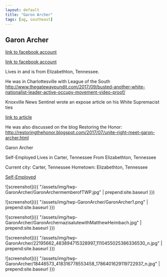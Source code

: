 ```yaml
---
layout: default
title: "Garon Archer"
tags: [ag, southeast]
---
```



## Garon Archer

[link to facebook account](https://www.facebook.com/100014849027354)

[link to facebook account](https://www.facebook.com/profile.php?id=100011254181100)

Lives in and is from Elizabethton, Tennessee.

He was in Charlottesville with League of the South 
http://www.thegatewaypundit.com/2017/09/busted-another-white-nationalist-leader-active-occupy-movement-video-proof/

Knoxville News Sentinel wrote an expose article on his White Supremacist ties 

[link to article](https://www.knoxnews.com/story/news/2017/09/05/outspoken-east-tennessee-white-nationalist-fort-sanders-rally-once-active-occupy-communist-groups/612920001/)

He was also discussed on the blog Restoring the Honor:  
http://restoringthehonor.blogspot.com/2017/07/unite-right-meet-garon-archer.html




 Garon Archer



 Self-Employed Lives in Carter, Tennessee From Elizabethton, Tennessee

Current city: Carter, Tennessee
Hometown: Elizabethton, Tennessee

[Self-Employed](https://www.facebook.com/pages/Self-Employed/594445203920155) 





![screenshot]({{ "/assets/img/twp-GaronArcher/GaronArchermemberofTWP.jpg" | prepend:site.baseurl }})


![screenshot]({{ "/assets/img/twp-GaronArcher/GaronArcher1.png" | prepend:site.baseurl }})


![screenshot]({{ "/assets/img/twp-GaronArcher/GaronArchernazisalutewithMatthewHeimbach.jpg" | prepend:site.baseurl }})


![screenshot]({{ "/assets/img/twp-GaronArcher/22195662_483894715328997_1110455025386336530_n.jpg" | prepend:site.baseurl }})


![screenshot]({{ "/assets/img/twp-GaronArcher/18446573_418316778553458_1786401629119722937_n.jpg" | prepend:site.baseurl }})
